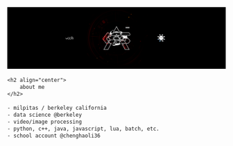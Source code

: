 <img class="trimmed-cover" src="assets/archaic horizon woopa banner.png">

```
<h2 align="center">
	about me
</h2>

- milpitas / berkeley california
- data science @berkeley
- video/image processing
- python, c++, java, javascript, lua, batch, etc.
- school account @chenghaoli36
```